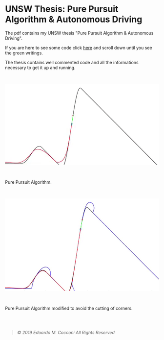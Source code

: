 # UNSW Thesis: Pure Pursuit Algorithm & Autonomous Driving

The pdf contains my UNSW thesis "Pure Pursuit Algorithm & Autonomous Driving".

If you are here to see some code click [here](Pure%20Pursuit%20Algorithm%20%26%20Autonomous%20Driving.pdf) and scroll down until you see the green writings.

The thesis contains well commented code and all the informations necessary to get it up and running.

<br>

![Pure Pursuit Algorithm](Assets/PurePursuit.gif)

<br>

Pure Pursuit Algorithm.

<br>

![Modified Pure Pursuit Algorithm](Assets/ModifiedPurePursuit.gif)

<br>

Pure Pursuit Algorithm modified to avoid the cutting of corners.

<br>
<br>

> *©  2019  Edoardo  M.  Cocconi  All  Rights  Reserved*
